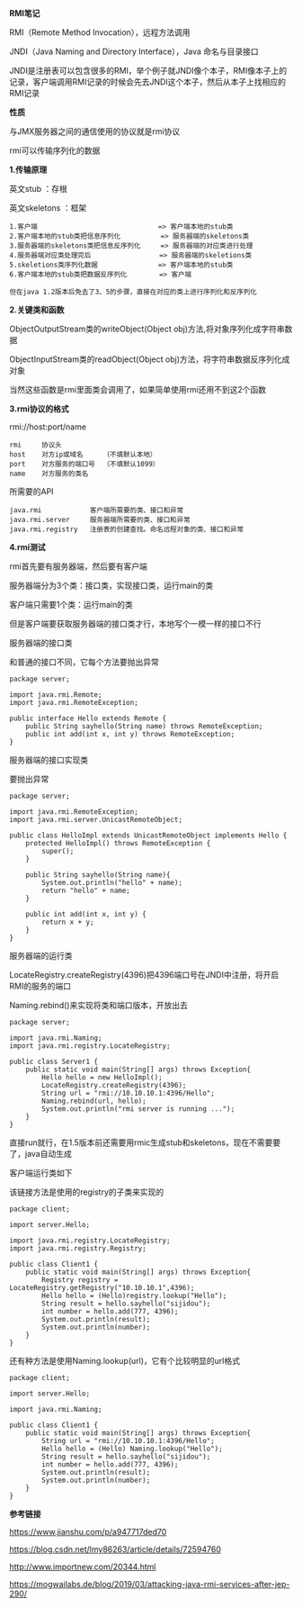 **RMI笔记**

RMI（Remote Method Invocation），远程方法调用

JNDI（Java Naming and Directory Interface），Java 命名与目录接口

JNDI是注册表可以包含很多的RMI，举个例子就JNDI像个本子，RMI像本子上的记录，客户端调用RMI记录的时候会先去JNDI这个本子，然后从本子上找相应的RMI记录

**性质**

与JMX服务器之间的通信使用的协议就是rmi协议

rmi可以传输序列化的数据

**1.传输原理**

英文stub ：存根

英文skeletons ：框架

```
1.客户端 						       => 客户端本地的stub类
2.客户端本地的stub类把信息序列化 		 => 服务器端的skeletons类
3.服务器端的skeletons类把信息反序列化 	 => 服务器端的对应类进行处理
4.服务器端对应类处理完后 			  	  => 服务器端的skeletions类
5.skeletions类序列化数据 			 	 => 客户端本地的stub类
6.客户端本地的stub类把数据反序列化	 	=> 客户端

但在java 1.2版本后免去了3、5的步骤，直接在对应的类上进行序列化和反序列化
```

**2.关键类和函数**

ObjectOutputStream类的writeObject(Object obj)方法,将对象序列化成字符串数据

ObjectInputStream类的readObject(Object obj)方法，将字符串数据反序列化成对象

当然这些函数是rmi里面类会调用了，如果简单使用rmi还用不到这2个函数

**3.rmi协议的格式**

rmi://host:port/name

```
rmi 	协议头
host	对方ip或域名		（不填默认本地）
port	对方服务的端口号  （不填默认1099）
name	对方服务的类名
```

所需要的API

```
java.rmi			客户端所需要的类、接口和异常
java.rmi.server		服务器端所需要的类、接口和异常
java.rmi.registry	注册表的创建查找。命名远程对象的类、接口和异常
```

**4.rmi测试**

rmi首先要有服务器端，然后要有客户端

服务器端分为3个类：接口类，实现接口类，运行main的类

客户端只需要1个类：运行main的类

但是客户端要获取服务器端的接口类才行，本地写个一模一样的接口不行



服务器端的接口类

和普通的接口不同，它每个方法要抛出异常

```
package server;

import java.rmi.Remote;
import java.rmi.RemoteException;

public interface Hello extends Remote {
    public String sayhello(String name) throws RemoteException;
    public int add(int x, int y) throws RemoteException;
}
```

服务器端的接口实现类

要抛出异常

```
package server;

import java.rmi.RemoteException;
import java.rmi.server.UnicastRemoteObject;

public class HelloImpl extends UnicastRemoteObject implements Hello {
    protected HelloImpl() throws RemoteException {
        super();
    }

    public String sayhello(String name){
        System.out.println("hello" + name);
        return "hello" + name;
    }

    public int add(int x, int y) {
        return x + y;
    }
}
```

服务器端的运行类

LocateRegistry.createRegistry(4396)把4396端口号在JNDI中注册，将开启RMI的服务的端口

Naming.rebind()来实现将类和端口版本，开放出去

```
package server;

import java.rmi.Naming;
import java.rmi.registry.LocateRegistry;

public class Server1 {
    public static void main(String[] args) throws Exception{
        Hello hello = new HelloImpl();
        LocateRegistry.createRegistry(4396);
        String url = "rmi://10.10.10.1:4396/Hello";
        Naming.rebind(url, hello);
        System.out.println("rmi server is running ...");
    }
}
```

直接run就行，在1.5版本前还需要用rmic生成stub和skeletons，现在不需要要了，java自动生成



客户端运行类如下

该链接方法是使用的registry的子类来实现的

```
package client;

import server.Hello;

import java.rmi.registry.LocateRegistry;
import java.rmi.registry.Registry;

public class Client1 {
    public static void main(String[] args) throws Exception{
        Registry registry = LocateRegistry.getRegistry("10.10.10.1",4396);
        Hello hello = (Hello)registry.lookup("Hello");
        String result = hello.sayhello("sijidou");
        int number = hello.add(777, 4396);
        System.out.println(result);
        System.out.println(number);
    }
}
```

还有种方法是使用Naming.lookup(url)，它有个比较明显的url格式

```
package client;

import server.Hello;

import java.rmi.Naming;

public class Client1 {
    public static void main(String[] args) throws Exception{
        String url = "rmi://10.10.10.1:4396/Hello";
        Hello hello = (Hello) Naming.lookup("Hello");
        String result = hello.sayhello("sijidou");
        int number = hello.add(777, 4396);
        System.out.println(result);
        System.out.println(number);
    }
}
```



**参考链接**

<https://www.jianshu.com/p/a947717ded70>

<https://blog.csdn.net/lmy86263/article/details/72594760>

http://www.importnew.com/20344.html

https://mogwailabs.de/blog/2019/03/attacking-java-rmi-services-after-jep-290/


